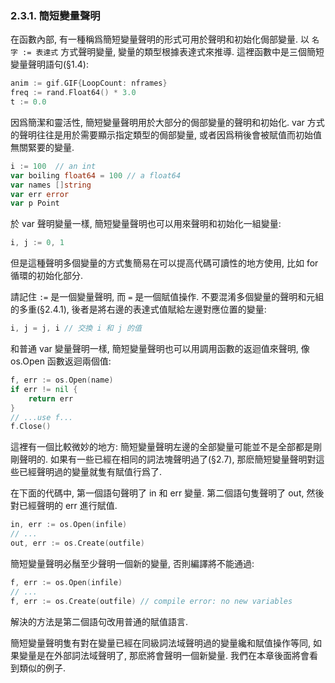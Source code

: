 ### 2.3.1. 簡短變量聲明

在函數內部, 有一種稱爲簡短變量聲明的形式可用於聲明和初始化侷部變量. 以 `名字 := 表達式` 方式聲明變量, 變量的類型根據表達式來推導. 這裡函數中是三個簡短變量聲明語句(§1.4):

```Go
anim := gif.GIF{LoopCount: nframes}
freq := rand.Float64() * 3.0
t := 0.0
```

因爲簡潔和靈活性, 簡短變量聲明用於大部分的侷部變量的聲明和初始化. var 方式的聲明往往是用於需要顯示指定類型的侷部變量, 或者因爲稍後會被賦值而初始值無關緊要的變量.


```Go
i := 100  // an int
var boiling float64 = 100 // a float64
var names []string
var err error
var p Point
```

於 var 聲明變量一樣, 簡短變量聲明也可以用來聲明和初始化一組變量:

```Go
i, j := 0, 1
```

但是這種聲明多個變量的方式隻簡易在可以提高代碼可讀性的地方使用, 比如 for 循環的初始化部分.

請記住 `:=` 是一個變量聲明, 而 `=` 是一個賦值操作. 不要混淆多個變量的聲明和元組的多重(§2.4.1), 後者是將右邊的表達式值賦給左邊對應位置的變量:

```Go
i, j = j, i // 交換 i 和 j 的值
```

和普通 var 變量聲明一樣, 簡短變量聲明也可以用調用函數的返迴值來聲明, 像 os.Open 函數返迴兩個值:

```Go
f, err := os.Open(name)
if err != nil {
	return err
}
// ...use f...
f.Close()
```

這裡有一個比較微妙的地方: 簡短變量聲明左邊的全部變量可能並不是全部都是剛剛聲明的. 如果有一些已經在相同的詞法塊聲明過了(§2.7), 那麽簡短變量聲明對這些已經聲明過的變量就隻有賦值行爲了.

在下面的代碼中, 第一個語句聲明了 in 和 err 變量. 第二個語句隻聲明了 out, 然後對已經聲明的 err 進行賦值.

```Go
in, err := os.Open(infile)
// ...
out, err := os.Create(outfile)
```

簡短變量聲明必鬚至少聲明一個新的變量, 否則編譯將不能通過:

```Go
f, err := os.Open(infile)
// ...
f, err := os.Create(outfile) // compile error: no new variables
```

解決的方法是第二個語句改用普通的賦值語言.

簡短變量聲明隻有對在變量已經在同級詞法域聲明過的變量纔和賦值操作等同, 如果變量是在外部詞法域聲明了, 那麽將會聲明一個新變量. 我們在本章後面將會看到類似的例子.


